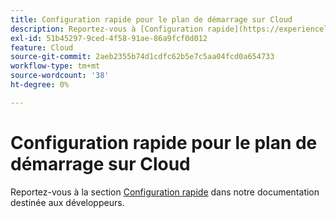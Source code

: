 ```yaml
---
title: Configuration rapide pour le plan de démarrage sur Cloud
description: Reportez-vous à [Configuration rapide](https://experienceleague.adobe.com/en/docs/commerce-cloud-service/user-guide/cdn/setup-fastly/fastly-configuration) dans notre documentation destinée aux développeurs.
exl-id: 51b45297-9ced-4f58-91ae-86a9fcf0d012
feature: Cloud
source-git-commit: 2aeb2355b74d1cdfc62b5e7c5aa04fcd0a654733
workflow-type: tm+mt
source-wordcount: '38'
ht-degree: 0%

---
```


# Configuration rapide pour le plan de démarrage sur Cloud

Reportez-vous à la section [Configuration rapide](https://experienceleague.adobe.com/en/docs/commerce-cloud-service/user-guide/cdn/setup-fastly/fastly-configuration) dans notre documentation destinée aux développeurs.
